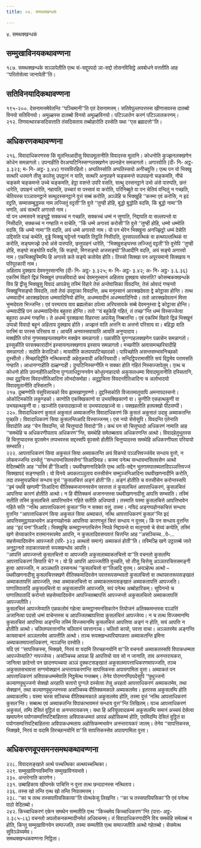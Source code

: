 ```yaml
---
title: ०४. समथक्खन्धकं

---
```

४. समथक्खन्धकं  


## सम्मुखाविनयकथावण्णना

१८७. समथक्खन्धके सञ्ञापेतीति एत्थ सं-सद्दूपपदो ञा-सद्दो तोसनविसिट्ठे अवबोधने वत्ततीति आह ‘‘परितोसेत्वा जानापेती’’ति।  


## सतिविनयादिकथावण्णना

१९५-२००. देसनामत्तमेवेतन्ति ‘‘पञ्चिमानी’’ति एतं देसनामत्तम्। सतिवेपुल्लप्पत्तस्स खीणासवस्स दातब्बो विनयो सतिविनयो। अमूळ्हस्स दातब्बो विनयो अमूळ्हविनयो। पटिञ्ञातेन करणं पटिञ्ञातकरणम्।  
२१२. तिणवत्थारकसदिसत्ताति तंसदिसताय तब्बोहारोति दस्सेति यथा ‘‘एस ब्रह्मदत्तो’’ति।  


## अधिकरणकथावण्णना

२१६. विवादाधिकरणस्स किं मूलन्तिआदीसु विवादमूलानीति विवादस्स मूलानि। कोधनोति कुज्झनलक्खणेन कोधेन समन्नागतो। उपनाहीति वेरअप्पटिनिस्सग्गलक्खणेन उपनाहेन समन्नागतो। अगारवोति (दी॰ नि॰ अट्ठ॰ ३.३२३; म॰ नि॰ अट्ठ॰ ३.४४) गारवविरहितो। अप्पतिस्सोति अप्पतिस्सयो अनीचवुत्ति। एत्थ पन यो भिक्खु सत्थरि धरमाने तीसु कालेसु उपट्ठानं न याति, सत्थरि अनुपाहने चङ्कमन्ते सउपाहनो चङ्कमति, नीचे चङ्कमे चङ्कमन्ते उच्चे चङ्कमति, हेट्ठा वसन्ते उपरि वसति, सत्थु दस्सनट्ठाने उभो अंसे पारुपति, छत्तं धारेति, उपाहनं धारेति, नहायति, उच्चारं वा पस्सावं वा करोति, परिनिब्बुते वा पन चेतियं वन्दितुं न गच्छति, चेतियस्स पञ्ञायनट्ठाने सत्थुदस्सनट्ठाने वुत्तं सब्बं करोति, अञ्ञेहि च भिक्खूहि ‘‘कस्मा एवं करोसि, न इदं वट्टति, सम्मासम्बुद्धस्स नाम लज्जितुं वट्टती’’ति वुत्ते ‘‘तुण्ही होहि, बुद्धो बुद्धोति वदसि, किं बुद्धो नामा’’ति भणति, अयं सत्थरि अगारवो नाम।  
यो पन धम्मसवने सङ्घुट्ठे सक्कच्चं न गच्छति, सक्कच्चं धम्मं न सुणाति, निद्दायति वा सल्लपन्तो वा निसीदति, सक्कच्चं न गण्हाति न वाचेति, ‘‘किं धम्मे अगारवं करोसी’’ति वुत्ते ‘‘तुण्ही होहि, धम्मो धम्मोति वदसि, किं धम्मो नामा’’ति वदति, अयं धम्मे अगारवो नाम। यो पन थेरेन भिक्खुना अनज्झिट्ठो धम्मं देसेति उद्दिसति पञ्हं कथेति, वुड्ढे भिक्खू घट्टेन्तो गच्छति तिट्ठति निसीदति, दुस्सपल्लत्थिकं वा हत्थपल्लत्थिकं वा करोति, सङ्घमज्झे उभो अंसे पारुपति, छत्तुपाहनं धारेति, ‘‘भिक्खुसङ्घस्स लज्जितुं वट्टती’’ति वुत्तेपि ‘‘तुण्ही होहि, सङ्घो सङ्घोति वदसि, किं सङ्घो, मिगसङ्घो अजसङ्घो’’तिआदीनि वदति, अयं सङ्घे अगारवो नाम। एकभिक्खुस्मिम्पि हि अगारवे कते सङ्घे कतोयेव होति। तिस्सो सिक्खा पन अपूरयमानो सिक्खाय न परिपूरकारी नाम।  
अहिताय दुक्खाय देवमनुस्सानन्ति (दी॰ नि॰ अट्ठ॰ ३.३२५; म॰ नि॰ अट्ठ॰ ३.४२; अ॰ नि॰ अट्ठ॰ ३.६.३६) एकस्मिं विहारे द्विन्नं भिक्खूनं उप्पन्नविवादो कथं देवमनुस्सानं अहिताय दुक्खाय संवत्तति? कोसम्बकक्खन्धके विय हि द्वीसु भिक्खूसु विवादं आपन्नेसु तस्मिं विहारे तेसं अन्तेवासिका विवदन्ति, तेसं ओवादं गण्हन्तो भिक्खुनिसङ्घो विवदति, ततो तेसं उपट्ठाका विवदन्ति, अथ मनुस्सानं आरक्खदेवता द्वे कोट्ठासा होन्ति। तत्थ धम्मवादीनं आरक्खदेवता धम्मवादिनियो होन्ति, अधम्मवादीनं अधम्मवादिनियो। ततो आरक्खदेवतानं मित्ता भुम्मदेवता भिज्जन्ति। एवं परम्पराय याव ब्रह्मलोका ठपेत्वा अरियसावके सब्बे देवमनुस्सा द्वे कोट्ठासा होन्ति। धम्मवादीहि पन अधम्मवादिनोव बहुतरा होन्ति। ततो ‘‘यं बहुकेहि गहितं, तं तच्छ’’न्ति धम्मं विस्सज्जेत्वा बहुतरा अधम्मं गण्हन्ति। ते अधम्मं पुरक्खत्वा विहरन्ता अपायेसु निब्बत्तन्ति। एवं एकस्मिं विहारे द्विन्नं भिक्खूनं उप्पन्नो विवादो बहूनं अहिताय दुक्खाय होति। अज्झत्तं वाति अत्तनि वा अत्तनो परिसाय वा। बहिद्धा वाति परस्मिं वा परस्स परिसाय वा। आयतिं अनवस्सवायाति आयतिं अनुप्पादाय।  
मक्खीति परेसं गुणमक्खनलक्खणेन मक्खेन समन्नागतो। पळासीति युगग्गाहलक्खणेन पळासेन समन्नागतो। इस्सुकीति परसक्कारादीनं इस्सायनलक्खणाय इस्साय समन्नागतो। मच्छरीति आवासमच्छरियादीहि समन्नागतो। सठोति केराटिको। मायावीति कतपापपटिच्छादको। पापिच्छोति असन्तसम्भावनिच्छको दुस्सीलो। मिच्छादिट्ठीति नत्थिकवादी अहेतुकवादी अकिरियवादी। सन्दिट्ठिपरामासीति सयं दिट्ठमेव परामसति गण्हाति। आधानग्गाहीति दळ्हग्गाही। दुप्पटिनिस्सग्गीति न सक्का होति गहितं निस्सज्जापेतुम्। एत्थ च कोधनो होति उपनाहीतिआदिना पुग्गलाधिट्ठाननयेन कोधूपनाहादयो अकुसलधम्मा विवादमूलानीति दस्सितानि, तथा दुट्ठचित्ता विवदन्तीतिआदिना लोभदोसमोहा। अदुट्ठचित्ता विवदन्तीतिआदिना च अलोभादयो विवादमूलानीति दस्सितानि।  
२१७. दुब्बण्णोति पंसुपिसाचको विय झामखाणुवण्णो। दुद्दस्सिकोति विजातमातुयापि अमनापदस्सनो। ओकोटिमकोति लकुण्डको। काणोति एकक्खिकाणो वा उभयक्खिकाणो वा। कुणीति एकहत्थकुणी वा उभयहत्थकुणी वा। खञ्जोति एकपादखञ्जो वा उभयपादखञ्जो वा। पक्खहतोति हतपक्खो पीठसप्पी।  
२२०. विवादाधिकरणं कुसलं अकुसलं अब्याकतन्ति विवादाधिकरणं किं कुसलं अकुसलं उदाहु अब्याकतन्ति पुच्छति। विवादाधिकरणं सिया कुसलन्तिआदि विस्सज्जनम्। एस नयो सेसेसुपि। विवदन्ति एतेनाति विवादोति आह ‘‘येन विवदन्ति, सो चित्तुप्पादो विवादो’’ति। कथं पन सो चित्तुप्पादो अधिकरणं नामाति आह ‘‘समथेहि च अधिकरणीयताय अधिकरण’’न्ति, समथेहि समेतब्बताय अधिकरणन्ति अत्थो। विवादहेतुभूतस्स हि चित्तुप्पादस्स वूपसमेन तप्पभवस्स सद्दस्सपि वूपसमो होतीति चित्तुप्पादस्स समथेहि अधिकरणीयता परियायो सम्भवति।  
२२२. आपत्ताधिकरणं सिया अकुसलं सिया अब्याकतन्ति अयं विकप्पो पञ्ञत्तिवज्जंयेव सन्धाय वुत्तो, न लोकवज्जन्ति दस्सेतुं ‘‘सन्धायभासितवसेना’’तिआदिमाह। कस्मा पनेत्थ सन्धायभासितवसेन अत्थो वेदितब्बोति आह ‘‘यस्मिं ही’’तिआदि। पथवीखणनादिकेति एत्थ आदि-सद्देन भूतगामपातब्यतादिपञ्ञत्तिवज्जं सिक्खापदं सङ्गण्हाति। यो विनये अपकतञ्ञुताय वत्तसीसेन सम्मुञ्जनिआदिना पथवीखणनादीनि करोति, तदा तस्सुप्पन्नचित्तं सन्धाय वुत्तं ‘‘कुसलचित्तं अङ्गं होती’’ति। अङ्गं होतीति च वत्तसीसेन करोन्तस्सपि ‘‘इमं पथविं खणामी’’तिआदिना वीतिक्कमजाननवसेन पवत्तत्ता तं कुसलचित्तं आपत्ताधिकरणं, कुसलचित्तं आपत्तिया कारणं होतीति अत्थो। न हि वीतिक्कमं अजानन्तस्स पथवीखणनादीसु आपत्ति सम्भवति। तस्मिं सतीति तस्मिं कुसलचित्ते आपत्तिभावेन गहिते सतीति अधिप्पायो। तस्माति यस्मा कुसलचित्ते आपत्तिभावेन गहिते सति ‘‘नत्थि आपत्ताधिकरणं कुसल’’न्ति न सक्का वत्तुं, तस्मा। नयिदं अङ्गप्पहोनकचित्तं सन्धाय वुत्तन्ति ‘‘आपत्ताधिकरणं सिया अकुसलं सिया अब्याकतं, नत्थि आपत्ताधिकरणं कुसल’’न्ति इदं आपत्तिसमुट्ठापकभावेन अङ्गप्पहोनकं आपत्तिया कारणभूतं चित्तं सन्धाय न वुत्तम्। किं पन सन्धाय वुत्तन्ति आह ‘‘इदं पना’’तिआदि। भिक्खुम्हि कम्मट्ठानगतचित्तेन निपन्ने निद्दायन्ते वा मातुगामो चे सेय्यं कप्पेति, तस्मिं खणे सेय्याकारेन वत्तमानरूपमेव आपत्ति, न कुसलादिवसप्पवत्तं चित्तन्ति आह ‘‘असञ्चिच्च…पे॰… सहसेय्यादिवसेन आपज्जतो (परि॰ ३२३ अत्थतो समानं) अब्याकतं होती’’ति। तस्मिञ्हि खणे उट्ठातब्बे जाते अनुट्ठानतो तदाकारपवत्तो रूपक्खन्धोव आपत्ति।  
‘‘आपत्तिं आपज्जन्तो कुसलचित्तो वा आपज्जति अकुसलाब्याकतचित्तो वा’’ति वचनतो कुसलम्पि आपत्ताधिकरणं सियाति चे? न। यो हि आपत्तिं आपज्जतीति वुच्चति, सो तीसु चित्तेसु अञ्ञतरचित्तसमङ्गी हुत्वा आपज्जति, न अञ्ञथाति दस्सनत्थं ‘‘कुसलचित्तो वा’’तिआदि वुत्तम्। अयञ्हेत्थ अत्थो – पथवीखणनादीसु कुसलचित्तक्खणे वीतिक्कमादिवसेन पवत्तरूपसम्भवतो कुसलचित्तो वा तथापवत्तरूपसङ्खातं अब्याकतापत्तिं आपज्जति, तथा अब्याकतचित्तो वा अब्याकतरूपसङ्खातं अब्याकतापत्तिं आपज्जति। पाणातिपातादिं अकुसलचित्तो वा अकुसलापत्तिं आपज्जति, रूपं पनेत्थ अब्बोहारिकम्। सुपिनन्ते च पाणातिपातादिं करोन्तो सहसेय्यादिवसेन आपज्जितब्बापत्तिं आपज्जन्तो अकुसलचित्तो अब्याकतापत्तिं आपज्जतीति।  
कुसलचित्तं आपज्जेय्याति एळकलोमं गहेत्वा कम्मट्ठानमनसिकारेन तियोजनं अतिक्कमन्तस्स पञ्ञत्तिं अजानित्वा पदसो धम्मं वाचेन्तस्स च आपज्जितब्बापत्तिया कुसलचित्तं आपज्जेय्य। न च तत्थ विज्जमानम्पि कुसलचित्तं आपत्तिया अङ्गन्ति तस्मिं विज्जमानम्पि कुसलचित्तं आपत्तिया अङ्गं न होति, सयं आपत्ति न होतीति अत्थो। चलितप्पवत्तानन्ति चलितानं पवत्तानञ्च। चलितो कायो, पवत्ता वाचा। अञ्ञतरमेव अङ्गन्ति कायवाचानं अञ्ञतरमेव आपत्तीति अत्थो। तञ्च रूपक्खन्धपरियापन्नत्ता अब्याकतन्ति इमिना अब्याकतमापत्ताधिकरणं, नाञ्ञन्ति दस्सेति।  
यदि एवं ‘‘सापत्तिकस्स, भिक्खवे, निरयं वा वदामि तिरच्छानयोनिं वा’’ति वचनतो अब्याकतस्सपि विपाकधम्मता आपज्जेय्याति? नापज्जेय्य। असञ्चिच्च आपन्ना हि आपत्तियो याव सो न जानाति, ताव अनन्तरायकरा, जानित्वा छादेन्तो पन छादनप्पच्चया अञ्ञं दुक्कटसङ्खातं अकुसलमापत्ताधिकरणमापज्जति, तञ्च अकुसलसभावत्ता सग्गमोक्खानं अन्तरायकरणन्ति सापत्तिकस्स अपायगामिता वुत्ता। अब्याकतं पन आपत्ताधिकरणं अविपाकधम्ममेवाति निट्ठमेत्थ गन्तब्बम्। तेनेव पोराणगण्ठिपदेसुपि ‘‘पुथुज्जनो कल्याणपुथुज्जनो सेक्खो अरहाति चत्तारो पुग्गले दस्सेत्वा तेसु अरहतो आपत्ताधिकरणं अब्याकतमेव, तथा सेक्खानं, तथा कल्याणपुथुज्जनस्स असञ्चिच्च वीतिक्कमकाले अब्याकतमेव। इतरस्स अकुसलम्पि होति अब्याकतम्पि। यस्मा चस्स सञ्चिच्च वीतिक्कमकाले अकुसलमेव होति, तस्मा वुत्तं ‘नत्थि आपत्ताधिकरणं कुसल’न्ति। सब्बत्थ एवं अब्याकतन्ति विपाकाभावमत्तं सन्धाय वुत्त’’न्ति लिखितम्। यञ्च आपत्ताधिकरणं अकुसलं, तम्पि देसितं वुट्ठितं वा अनन्तरायकरम्। यथा हि अरियूपवादकम्मं अकुसलम्पि समानं अच्चयं देसेत्वा खमापनेन पयोगसम्पत्तिपटिबाहितत्ता अविपाकधम्मतं आपन्नं अहोसिकम्मं होति, एवमिदम्पि देसितं वुट्ठितं वा पयोगसम्पत्तिपटिबाहितत्ता अविपाकधम्मताय अहोसिकम्मभावेन अनन्तरायकरं जातम्। तेनेव ‘‘सापत्तिकस्स, भिक्खवे, निरयं वा वदामि तिरच्छानयोनिं वा’’ति सापत्तिकस्सेव अपायगामिता वुत्ता।  


## अधिकरणवूपसमनसमथकथावण्णना

२२८. विवादसङ्खाते अत्थे पच्चत्थिका अत्थपच्चत्थिका।  
२२९. सम्मुखाविनयस्मिन्ति सम्मुखाविनयभावे।  
२३०. अन्तरेनाति कारणेन।  
२३१. उब्बाहिकाय खीयनके पाचित्ति न वुत्ता तत्थ छन्ददानस्स नत्थिताय।  
२३६. तस्स खो तन्ति एत्थ खो तन्ति निपातमत्तम्।  
२३८. ‘‘का च तत्थ तस्सपापियसिकाया’’ति पोत्थकेसु लिखन्ति। ‘‘का च तस्सपापियसिका’’ति एवं पनेत्थ पाठो वेदितब्बो।  
२४२. किच्चाधिकरणं एकेन समथेन सम्मतीति एत्थ ‘‘किच्चमेव किच्चाधिकरण’’न्ति (पारा॰ अट्ठ॰ २.३८५-८६) वचनतो अपलोकनकम्मादीनमेतं अधिवचनम्। तं विवादाधिकरणादीनि विय समथेहि समेतब्बं न होति, किन्तु सम्मुखाविनयेन सम्पज्जति, तस्मा सम्मतीति एत्थ सम्पज्जतीति अत्थो गहेतब्बो। सेसमेत्थ सुविञ्ञेय्यमेव।  
समथक्खन्धकवण्णना निट्ठिता।  